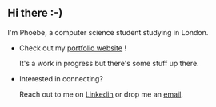## Hi there :-)
I'm Phoebe, a computer science student studying in London.

- Check out my [portfolio website](https://www.google.com) !

  It's a work in progress but there's some stuff up there.

- Interested in connecting?

  Reach out to me on [Linkedin](https://www.linkedin.com/in/pholee) or drop me an [email](mailto:pholee05@gmail.com).

<!-- Github Stats
<picture>
  <source
    srcset="https://github-readme-stats.vercel.app/api?username=pholee&show_icons=true&theme=dark"
    media="(prefers-color-scheme: dark)"
  />
  <source
    srcset="https://github-readme-stats.vercel.app/api?username=pholee&show_icons=true"
    media="(prefers-color-scheme: light), (prefers-color-scheme: no-preference)"
  />
  <img src="https://github-readme-stats.vercel.app/api?username=pholee&show_icons=true" />
</picture>
-->
